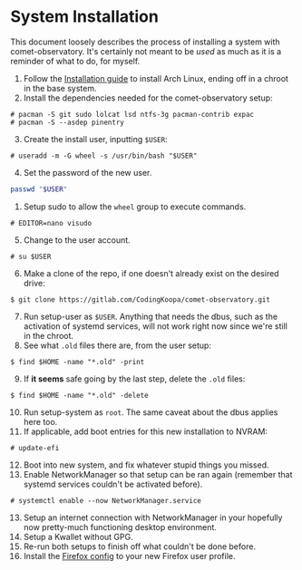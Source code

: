 # System Installation

This document loosely describes the process of installing a system with comet-observatory. It's certainly not meant to be *used* as much as it is a reminder of what to do, for myself.
1. Follow the [Installation guide](https://wiki.archlinux.org/title/Installation_guide) to install Arch Linux, ending off in a chroot in the base system.
2. Install the dependencies needed for the comet-observatory setup:
```
# pacman -S git sudo lolcat lsd ntfs-3g pacman-contrib expac
# pacman -S --asdep pinentry
```
3. Create the install user, inputting `$USER`:
```
# useradd -m -G wheel -s /usr/bin/bash "$USER"
```
4. Set the password of the new user.
```sh
passwd "$USER"
```
1. Setup sudo to allow the `wheel` group to execute commands.
```
# EDITOR=nano visudo
```
5.  Change to the user account.
```
# su $USER
```
6. Make a clone of the repo, if one doesn't already exist on the desired drive:
```
$ git clone https://gitlab.com/CodingKoopa/comet-observatory.git
```
7. Run setup-user as `$USER`. Anything that needs the dbus, such as the activation of systemd services, will not work right now since we're still in the chroot.
8. See what `.old` files there are, from the user setup:
```
$ find $HOME -name "*.old" -print
```
9. If **it seems** safe going by the last step, delete the `.old` files:
```
$ find $HOME -name "*.old" -delete
```
10. Run setup-system as `root`. The same caveat about the dbus applies here too.
11. If applicable, add boot entries for this new installation to NVRAM:
```
# update-efi
```
12. Boot into new system, and fix whatever stupid things you missed.
13. Enable NetworkManager so that setup can be ran again (remember that systemd services couldn't be activated before).
```
# systemctl enable --now NetworkManager.service
```
13. Setup an internet connection with NetworkManager in your hopefully now pretty-much functioning desktop environment.
14. Setup a Kwallet without GPG.
15. Re-run both setups to finish off what couldn't be done before.
16. Install the [Firefox config](../../config/firefox.js) to your new Firefox user profile.
